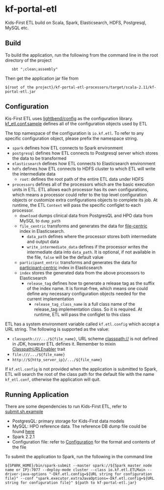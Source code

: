 # kf-portal-etl

Kids-First ETL build on Scala, Spark, Elasticsearch, HDFS, Postgresql, MySQL etc.

## Build

To build the application, run the following from the command line in the root directory of the project

```    sbt ";clean;assembly"   ```

Then get the application jar file from

```${root of the project}/kf-portal-etl-processors/target/scala-2.11/kf-portal-etl.jar ```

## Configuration

Kis-First ETL uses [lightbend/config](https://github.com/lightbend/config) as the configuration library. [kf_etl.conf.sample](./kf-portal-etl-common/src/main/resources/kf_etl.conf.sample) defines all of the configuration objects used by ETL

The top namespace of the configuration is `io.kf.etl`. To refer to any specific configuration object, please prefix the namespace string.

* `spark` defines how ETL connects to Spark environment
* `postgresql` defines how ETL connects to Postgresql server which stores the data to be transformed
* `elasticsearch` defines how ETL connects to Elasticsearch environment
* `hdfs` defines how ETL connects to HDFS cluster to which ETL will write the intermediate data
    * `root`: defines the root path of the entire ETL data under HDFS 
* `processors` defines all of the processors which are the basic execution units in ETL. ETL allows each processor has its own configurations, which means a processor could refer to the top level configuration objects or customize extra configurations objects to complete its job. At runtime, the ETL `Context` will pass the specific configlet to each processor.
    * `download` dumps clinical data from PostgresQL and HPO data from MySQL to `dump_path`
    * `file_centric` transforms and generates the data for [file-centric](https://github.com/kids-first/kf-es-model/blob/master/es-model-archive/kf-es-model-latest/file_centric.mapping.json) index in Elasticsearch. 
        * `data_path` defines where the processor stores both intermediate and output data
        * `write_intermediate_data` defines if the processor writes the intermediate data into `data_path`. It is optional, if not available in the file, `false` will be the default value
    * `participant_entric` transforms and generates the data for [participant-centric](https://github.com/kids-first/kf-es-model/blob/master/es-model-archive/kf-es-model-latest/participant_centric.mapping.json) index in Elasticsearch
    * `index` stores the generated data from the above processors to Elasticsearch
        * `release_tag` defines how to generate a release tag as the suffix of the index name. It is format-free, which means one could define any necessary configuration objects needed for the current implementation
            * `release_tag_class_name` is a full class name of the release_tag implementation class. So it is required. At runtime, ETL will pass the configlet to this class

ETL has a system environment variable called `kf.etl.config` which accept a URL string. The following is supported as the value:
* `classpath:///.../${file_name}`, URL scheme [classpath://](./kf-portal-etl-common/src/main/scala/io/kf/etl/common/url) is not defined in JDK, however ETL defines it. Remember to mixin [ClasspathURLEnabler](./kf-portal-etl-common/src/main/scala/io/kf/etl/common/url/ClasspathURLEnabler.scala) trait
* `file:///.../${file_name}`
* `http://${http_server_ip}/.../${file_name}`

If `kf.etl.config` is not provided when the application is submitted to Spark, ETL will search the root of the class path for the default file with the name `kf_etl.conf`, otherwise the application will quit.

## Running Application

There are some dependencies to run Kids-First ETL, refer to [submit.sh.example](submit.sh.example)

* PostgresQL: primary storage for Kids-First data models
* MySQL: HPO reference data. The reference DB dump file could be found [here](http://human-phenotype-ontology.github.io/downloads.html)
* Spark 2.2.1 
* Configuration file: refer to [Configuration](#Configuration) for the format and contents of the file

To submit the application to Spark, run the following in the command line

``` ${SPARK_HOME}/bin/spark-submit --master spark://${Spark master node name or IP}:7077 --deploy-mode cluster --class io.kf.etl.ETLMain --driver-java-options "-Dkf.etl.config=${URL string for configuration file}" --conf "spark.executor.extraJavaOptions=-Dkf.etl.config=${URL string for configuration file}" ${path to kf-portal-etl.jar} ```
